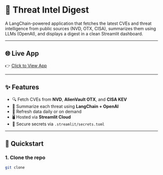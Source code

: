 # 🧠 Threat Intel Digest

A LangChain-powered application that fetches the latest CVEs and threat intelligence from public sources (NVD, OTX, CISA), summarizes them using LLMs (OpenAI), and displays a digest in a clean Streamlit dashboard.

---

## 🌐 Live App

👉 [Click to View App](https://your-username-threat-intel-digest.streamlit.app)

---

## ✨ Features

- 🔍 Fetch CVEs from **NVD**, **AlienVault OTX**, and **CISA KEV**
- 🧠 Summarize each threat using **LangChain + OpenAI**
- 📅 Refresh data daily or on demand
- 🖥️ Hosted via **Streamlit Cloud**
- 🔐 Secure secrets via `.streamlit/secrets.toml`

---

## 🚀 Quickstart

### 1. Clone the repo

```bash
git clone
